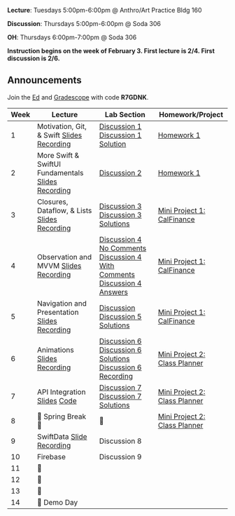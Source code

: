 **Lecture**: Tuesdays 5:00pm-6:00pm @ Anthro/Art Practice Bldg 160

**Discussion**: Thursdays 5:00pm-6:00pm @ Soda 306

**OH**: Thursdays 6:00pm-7:00pm @ Soda 306 

**Instruction begins on the week of February 3. First lecture is 2/4. First discussion is 2/6.**

## Announcements
Join the [Ed](https://edstem.org/us/join/3yRXMk) and [Gradescope](https://www.gradescope.com) with code **R7GDNK**.

| Week | Lecture | Lab Section | Homework/Project |
| ---- | ------------------------------------------------------------------------------------------------------------------------------------------------------------------------------------------------------------------------------------------------------------------------------------------------------- | ------------------------------------------------- | ------------------------------------------------- |
| 1    | Motivation, Git, & Swift [Slides](https://drive.google.com/file/d/1VsOVL9mI9SDuBELDqQjDccoIQzvQETwg/view?usp=sharing) [Recording](https://youtu.be/isgPO9ozsoM?feature=shared) | [Discussion 1](https://drive.google.com/file/d/1MlzNvjniJauPjgHGFyrBEcn4PxGLHr0g/view?usp=sharing) [Discussion 1 Solution](https://drive.google.com/file/d/14gq_r4d6GCu9jQphgG138mOvS73fhSql/view?usp=sharing) | [Homework 1](https://calhacks.notion.site/HW-1-1908573481db803b91c0eb3e0bbc4b32?pvs=4) |
| 2    | More Swift & SwiftUI Fundamentals [Slides](https://drive.google.com/file/d/1xW0zRN1UbVS2-KkoSss8TzYUXkihFCSw/view?usp=sharing) [Recording](https://youtu.be/VQKF_IIpyFE)| [Discussion 2](https://classroom.github.com/a/ONgU9PcM)| [Homework 1](https://calhacks.notion.site/HW-1-1908573481db803b91c0eb3e0bbc4b32?pvs=4) |
| 3    | Closures, Dataflow, & Lists [Slides](https://drive.google.com/file/d/1EsT5PuuGv6_0qlkUISH_TDx7Uz9z7coz/view?usp=sharing) [Recording](https://youtu.be/nrZ8hC3nilY?feature=shared) | [Discussion 3](https://classroom.github.com/a/FM5QjXY4) [Discussion 3 Solutions](https://github.com/cubstart/Discussion3_answer) | [Mini Project 1: CalFinance](https://calhacks.notion.site/Mini-Project-1-CalFinance-08906fe3d9d943118eea409739ead59c?pvs=4) |
| 4    | Observation and MVVM [Slides](https://drive.google.com/file/d/1u5NjJakNAAJ7iwE6Z8QcvjvurDQ7uj_y/view?usp=sharing) [Recording](https://youtu.be/25_oVfWBO-A?feature=shared)| [Discussion 4 No Comments](https://classroom.github.com/a/cw_dBPyV) [Discussion 4 With Comments](https://classroom.github.com/a/q7G-IIiz) [Discussion 4 Answers](https://github.com/cubstart/discussion4Answers/settings)  | [Mini Project 1: CalFinance](https://calhacks.notion.site/Mini-Project-1-CalFinance-08906fe3d9d943118eea409739ead59c?pvs=4) |
| 5    | Navigation and Presentation [Slides](https://drive.google.com/file/d/1cqpNYsqeLLoRniOiTRiyUcXZmwOM7NAy/view?usp=sharing) [Recording](https://youtu.be/tyNksORPhaU)| [Discussion](https://classroom.github.com/a/1uUcKmTR) [Discussion 5 Solutions](https://github.com/cubstart-ios-student/hw-5-speechnav-Chhumbucket) | [Mini Project 1: CalFinance](https://calhacks.notion.site/Mini-Project-1-CalFinance-08906fe3d9d943118eea409739ead59c?pvs=4) |
| 6    | Animations [Slides](https://drive.google.com/file/d/1Zo2K-dBshfOxFwWLHv64r4jTy7_qi0GY/view?usp=sharing) [Recording](https://youtu.be/oMgt5Yb8pwg) | [Discussion 6](https://classroom.github.com/a/Pn9ka4L2) [Discussion 6 Solutions](https://github.com/cubstart/Stickies-Finished) [Discussion 6 Recording](https://youtu.be/EmELmVFqzhc?feature=shared) | [Mini Project 2: Class Planner](https://calhacks.notion.site/Mini-Project-2-Class-Planner-1b38573481db80f5a1b5d554bfb72f4d?pvs=4) |
| 7    | API Integration [Slides](https://drive.google.com/file/d/1g9Kq6-XEZdj0u8A0uVmdv8K34edb4tvv/view?usp=sharing) [Code](https://github.com/cubstart/GithubApiDemo)| [Discussion 7](https://classroom.github.com/a/EsLhbWPo) [Discussion 7 Solutions](https://github.com/cubstart/BARTology) | [Mini Project 2: Class Planner](https://calhacks.notion.site/Mini-Project-2-Class-Planner-1b38573481db80f5a1b5d554bfb72f4d?pvs=4) |
| 8    | 🍃 Spring Break 🍃 | 🌸 | [Mini Project 2: Class Planner](https://calhacks.notion.site/Mini-Project-2-Class-Planner-1b38573481db80f5a1b5d554bfb72f4d?pvs=4) |
| 9    | SwiftData [Slide](https://drive.google.com/file/d/1pNpnec63XkV9gdzoEopkb3t5WxwR1itN/view?usp=sharing) [Recording](https://youtu.be/o8WIlNEhBuc) | Discussion 8 | |
| 10   | Firebase | Discussion 9 | |
| 11   | 🔮 | | |
| 12   | 🔮 | | |
| 13   | 🔮 | | |
| 14   | 🎉 Demo Day | | |